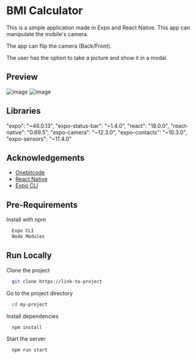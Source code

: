 
# BMI Calculator

This is a simple application made in Expo and React Native. This app can manipulate the mobile's camera.

The app can flip the camera (Back/Front).

The user has the option to take a picture and show it in a modal.


## Preview

![image](https://user-images.githubusercontent.com/45097821/192802039-bf0212b4-174a-4a24-9738-a63451e502fa.png)
![image](https://user-images.githubusercontent.com/45097821/192802351-cb63ee65-aa11-4b05-96f6-25623e65d67b.png)


## Libraries

"expo": "~46.0.13",
"expo-status-bar": "~1.4.0",
"react": "18.0.0",
"react-native": "0.69.5",
"expo-camera": "~12.3.0",
"expo-contacts": "~10.3.0",
"expo-sensors": "~11.4.0"


## Acknowledgements

 - [Onebitcode](https://onebitcode.com/)
 - [React Native](https://reactnative.dev/)
 - [Expo CLI](https://docs.expo.dev/workflow/expo-cli/)


## Pre-Requirements

Install with npm
```bash
  Expo CLI
  Node Modules
  ```

## Run Locally

Clone the project

```bash
  git clone https://link-to-project
```

Go to the project directory

```bash
  cd my-project
```

Install dependencies

```bash
  npm install
```

Start the server

```bash
  npm run start
```
